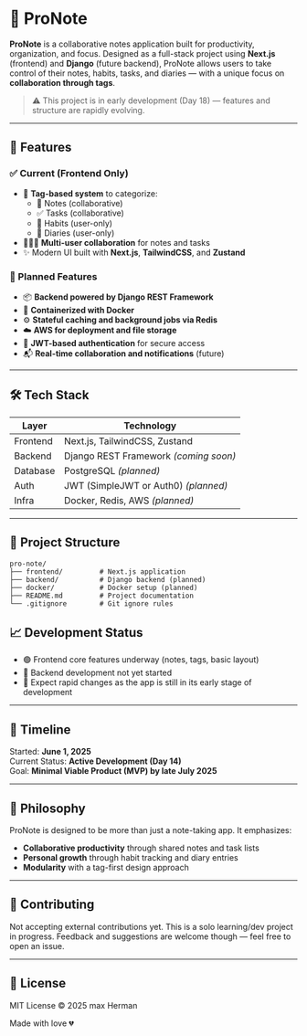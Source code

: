 # 📝 ProNote

**ProNote** is a collaborative notes application built for productivity, organization, and focus. Designed as a full-stack project using **Next.js** (frontend) and **Django** (future backend), ProNote allows users to take control of their notes, habits, tasks, and diaries — with a unique focus on **collaboration through tags**.

> ⚠️ This project is in early development (Day 18) — features and structure are rapidly evolving.

---

## 🚀 Features

### ✅ Current (Frontend Only)
- 🔖 **Tag-based system** to categorize:
  - 📓 Notes (collaborative)
  - ✅ Tasks (collaborative)
  - 🧠 Habits (user-only)
  - 📔 Diaries (user-only)
- 🧑‍🤝‍🧑 **Multi-user collaboration** for notes and tasks
- ✨ Modern UI built with **Next.js**, **TailwindCSS**, and **Zustand**

### 🔧 Planned Features
- 📦 **Backend powered by Django REST Framework**
- 🐳 **Containerized with Docker**
- ⚙️ **Stateful caching and background jobs via Redis**
- ☁️ **AWS for deployment and file storage**
- 🔐 **JWT-based authentication** for secure access
- 📬 **Real-time collaboration and notifications** (future)

---

## 🛠️ Tech Stack

| Layer         | Technology           |
| ------------- | -------------------- |
| Frontend      | Next.js, TailwindCSS, Zustand |
| Backend       | Django REST Framework *(coming soon)* |
| Database      | PostgreSQL *(planned)* |
| Auth          | JWT (SimpleJWT or Auth0) *(planned)* |
| Infra         | Docker, Redis, AWS *(planned)* |

---

## 📌 Project Structure

```
pro-note/
├── frontend/         # Next.js application
├── backend/          # Django backend (planned)
├── docker/           # Docker setup (planned)
├── README.md         # Project documentation
└── .gitignore        # Git ignore rules
```

## 📈 Development Status

- 🟢 Frontend core features underway (notes, tags, basic layout)
- 🔴 Backend development not yet started
- 🚧 Expect rapid changes as the app is still in its early stage of development

---

## 📅 Timeline

Started: **June 1, 2025**  
Current Status: **Active Development (Day 14)**  
Goal: **Minimal Viable Product (MVP) by late July 2025**

---

## 🧠 Philosophy

ProNote is designed to be more than just a note-taking app. It emphasizes:
- **Collaborative productivity** through shared notes and task lists
- **Personal growth** through habit tracking and diary entries
- **Modularity** with a tag-first design approach

---

## 🤝 Contributing

Not accepting external contributions yet. This is a solo learning/dev project in progress. Feedback and suggestions are welcome though — feel free to open an issue.

---

## 📄 License

MIT License © 2025 max Herman

Made with love 💔
